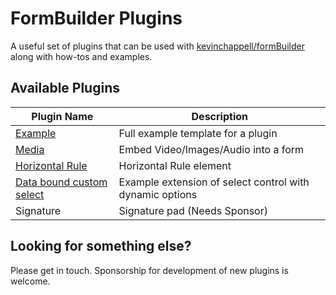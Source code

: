 # FormBuilder Plugins
A useful set of plugins that can be used with [kevinchappell/formBuilder](https://github.com/kevinchappell/formBuilder) along with how-tos and examples.

## Available Plugins

| Plugin Name                                                     | Description                                              |
|-----------------------------------------------------------------|----------------------------------------------------------|
| [Example](plugins/example.js)                                   | Full example template for a plugin                       |
| [Media](https://github.com/lucasnetau/formBuilder-plugin-media) | Embed Video/Images/Audio into a form                     |
| [Horizontal Rule](docs/hr.md)                                   | Horizontal Rule element                                  |
| [Data bound custom select](plugins/customSelect.js)             | Example extension of select control with dynamic options |
| Signature                                                       | Signature pad (Needs Sponsor)                            |

## Looking for something else?

Please get in touch. Sponsorship for development of new plugins is welcome.